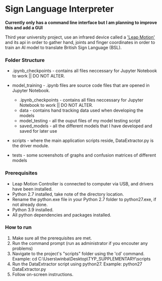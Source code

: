 # Sign Language Interpreter

**Currently only has a command line interface but I am planning to improve this and add a GUI**

Third year university project, use an infrared device called a ['Leap Motion'](https://www.ultraleap.com/product/leap-motion-controller/) and its api in order to gather hand, joints and finger coordinates in order to train an AI model to translate British Sign Language (BSL).


### Folder Structure

- .ipynb_checkpoints - contains all files neccessary for Jupyter Notebook to work || DO NOT ALTER.
- model_training - .ipynb files are source code files that are opened in Jupyter Notebook.

	- .ipynb_checkpoints - contains all files neccessary for Jupyter Notebook to work || DO NOT ALTER.
	- data - contains hand tracking data used when developing the models
	- model_testing - all the ouput files of my model testing script
	- saved_models - all the different models that I have developed and saved for later use

- scripts - where the main application scripts reside, DataExtractor.py is the driver module.
- tests - some screenshots of graphs and confusion matrices of different models

### Prerequisites

- Leap Motion Controller is connected to computer via USB, and drivers have been installed.
- Python 2.7 installed, take note of the directory location.
- Rename the python.exe file in your Python 2.7 folder to python27.exe, if not already done.
- Python 3.9 installed.
- All python dependencies and packages installed.

### How to run

1. Make sure all the prerequisites are met.
2. Run the command prompt (run as administrator if you encouter any problems)
3. Navigate to the project's "scripts" folder using the 'cd' command. Example: cd C:\Users\winba\Desktop\TYP_SUPPLEMENTARY\scripts
4. Run the DataExtractor script using python27. Example: python27 DataExtractor.py
5. Follow on-screen instructions.
